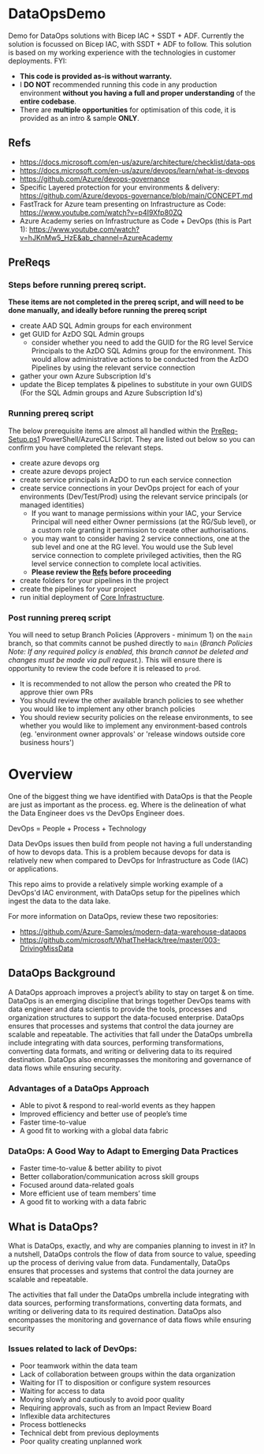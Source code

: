 # DataOpsDemo
Demo for DataOps solutions with Bicep IAC + SSDT + ADF. Currently the solution is focussed on Bicep IAC, with SSDT + ADF to follow. This solution is based on my working experience with the technologies in customer deployments. FYI:

* **This code is provided as-is without warranty.**
* I **DO NOT** recommended running this code in any production environment **without you having a full and proper understanding** of the **entire codebase**.
* There are **multiple opportunities** for optimisation of this code, it is provided as an intro & sample **ONLY**.

## Refs

* https://docs.microsoft.com/en-us/azure/architecture/checklist/data-ops
* https://docs.microsoft.com/en-us/azure/devops/learn/what-is-devops
* https://github.com/Azure/devops-governance
* Specific Layered protection for your environments & delivery: https://github.com/Azure/devops-governance/blob/main/CONCEPT.md
* FastTrack for Azure team presenting on Infrastructure as Code: https://www.youtube.com/watch?v=p4I9Xfp80ZQ
* Azure Academy series on Infrastructure as Code + DevOps (this is Part 1): https://www.youtube.com/watch?v=hJKnMw5_HzE&ab_channel=AzureAcademy
## PreReqs

### Steps before running prereq script.

**These items are not completed in the prereq script, and will need to be done manually, and ideally before running the prereq script**
- create AAD SQL Admin groups for each environment
- get GUID for AzDO SQL Admin groups
    - consider whether you need to add the GUID for the RG level Service Principals to the AzDO SQL Admins group for the environment. This would allow  administrative actions to be conducted from the AzDO Pipelines by using the relevant service connection
- gather your own Azure Subscription Id's
- update the Bicep templates & pipelines to substitute in your own GUIDS (For the SQL Admin groups and Azure Subscription Id's)

### Running prereq script
The below prerequisite items are almost all handled within the [PreReq-Setup.ps1](.\PreReq-Setup.ps1) PowerShell/AzureCLI Script. They are listed out below so you can confirm you have completed the relevant steps.
- create azure devops org
- create azure devops project
- create service principals in AzDO to run each service connection
- create service connections in your DevOps project for each of your environments (Dev/Test/Prod) using the relevant service principals (or managed identities)
    - If you want to manage permissions within your IAC, your Service Principal will need either Owner permissions (at the RG/Sub level), or a custom role granting it permission to create other authorisations.
    - you may want to consider having 2 service connections, one at the sub level and one at the RG level. You would use the Sub level service connection to complete privileged activities, then the RG level service connection to complete local activities.
    - **Please review the [Refs](#refs) before proceeding**
- create folders for your pipelines in the project
- create the pipelines for your project
- run initial deployment of [Core Infrastructure](.\source\CoreInfrastructure).

### Post running prereq script

You will need to setup Branch Policies (Approvers - minimum 1) on the `main` branch, so that commits cannot be pushed directly to `main` (_Branch Policies Note: If any required policy is enabled, this branch cannot be deleted and changes must be made via pull request._). This will ensure there is opportunity to review the code before it is released to `prod`.
  * It is recommended to not allow the person who created the PR to approve thier own PRs
  * You should review the other available branch policies to see whether you would like to implement any other branch policies
  * You should review security policies on the release environments, to see whether you would like to implement any environment-based controls (eg. 'environment owner approvals' or 'release windows outside core business hours')

# Overview

One of the biggest thing we have identified with DataOps is that the People are just as important as the process. eg. Where is the delineation of what the Data Engineer does vs the DevOps Engineer does.

DevOps = People + Process + Technology

Data DevOps issues then build from people not having a full understanding of how to devops data. This is a problem because devops for data is relatively new when compared to DevOps for Infrastructure as Code (IAC) or applications.

This repo aims to provide a relatively simple working example of a DevOps'd IAC environment, with DataOps setup for the pipelines which ingest the data to the data lake.

For more information on DataOps, review these two repositories:
* https://github.com/Azure-Samples/modern-data-warehouse-dataops
* https://github.com/microsoft/WhatTheHack/tree/master/003-DrivingMissData

## DataOps Background
A DataOps approach improves a project’s ability to stay on target & on time. DataOps is an emerging discipline that brings together DevOps teams with data engineer and data scientis to provide the tools, processes and organization structures to support the data-focused enterprise. DataOps ensures that processes and systems that control the data journey are scalable and repeatable. The activities that fall under the DataOps umbrella include integrating with data sources, performing transformations, converting data formats, and writing or delivering data to its required destination. DataOps also encompasses the monitoring and governance of data flows while ensuring security. 

### Advantages of a DataOps Approach 
* Able to pivot & respond to real-world events as they happen 
* Improved efficiency and better use of people’s time 
* Faster time-to-value 
* A good fit to working with a global data fabric 

### DataOps: A Good Way to Adapt to Emerging Data Practices 
* Faster time-to-value & better ability to pivot
* Better collaboration/communication across skill groups 
* Focused around data-related goals 
* More efficient use of team members’ time 
* A good fit to working with a data fabric 

## What is DataOps?

What is DataOps, exactly, and why are companies planning to invest in it? In a nutshell, DataOps controls the flow of data from source to value, speeding up the process of deriving value from data. Fundamentally, DataOps ensures that processes and systems that control the data journey are scalable and repeatable.

The activities that fall under the DataOps umbrella include integrating with data sources, performing transformations, converting data formats, and writing or delivering data to its required destination. DataOps also encompasses the monitoring and governance of data flows while ensuring security

### Issues related to lack of DevOps:
* Poor teamwork within the data team
* Lack of collaboration between groups within the data organization
* Waiting for IT to disposition or configure system resources
* Waiting for access to data
* Moving slowly and cautiously to avoid poor quality
* Requiring approvals, such as from an Impact Review Board
* Inflexible data architectures
* Process bottlenecks
* Technical debt from previous deployments
* Poor quality creating unplanned work

